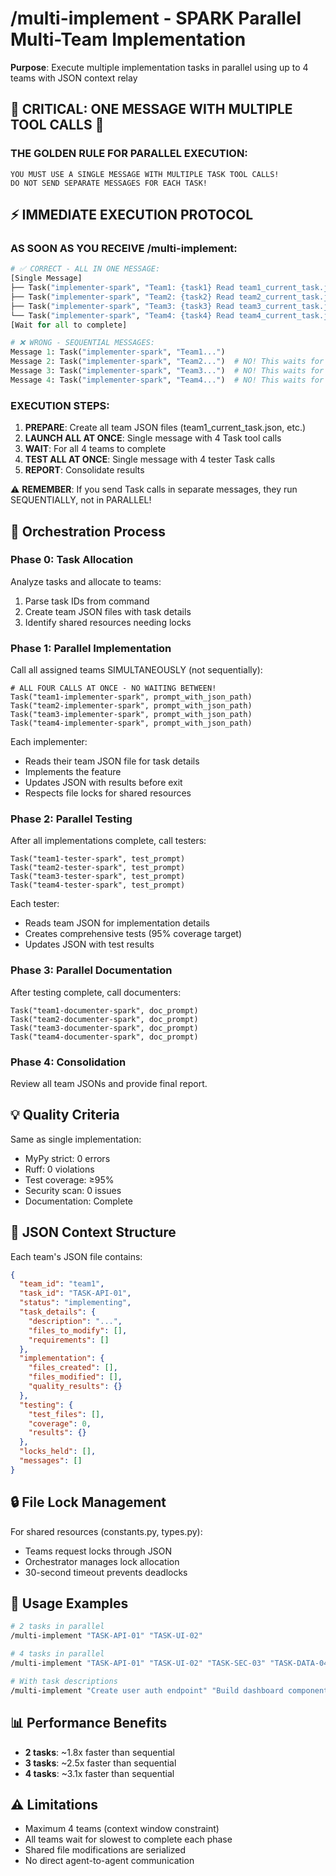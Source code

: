 # /multi-implement - SPARK Parallel Multi-Team Implementation

**Purpose**: Execute multiple implementation tasks in parallel using up to 4 teams with JSON context relay

## 🚨 CRITICAL: ONE MESSAGE WITH MULTIPLE TOOL CALLS 🚨

### **THE GOLDEN RULE FOR PARALLEL EXECUTION:**
```
YOU MUST USE A SINGLE MESSAGE WITH MULTIPLE TASK TOOL CALLS!
DO NOT SEND SEPARATE MESSAGES FOR EACH TASK!
```

## ⚡ IMMEDIATE EXECUTION PROTOCOL

### **AS SOON AS YOU RECEIVE /multi-implement:**

```python
# ✅ CORRECT - ALL IN ONE MESSAGE:
[Single Message]
├── Task("implementer-spark", "Team1: {task1} Read team1_current_task.json")
├── Task("implementer-spark", "Team2: {task2} Read team2_current_task.json")  
├── Task("implementer-spark", "Team3: {task3} Read team3_current_task.json")
└── Task("implementer-spark", "Team4: {task4} Read team4_current_task.json")
[Wait for all to complete]

# ❌ WRONG - SEQUENTIAL MESSAGES:
Message 1: Task("implementer-spark", "Team1...")
Message 2: Task("implementer-spark", "Team2...")  # NO! This waits for Team1!
Message 3: Task("implementer-spark", "Team3...")  # NO! This waits for Team2!
Message 4: Task("implementer-spark", "Team4...")  # NO! This waits for Team3!
```

### **EXECUTION STEPS:**
1. **PREPARE**: Create all team JSON files (team1_current_task.json, etc.)
2. **LAUNCH ALL AT ONCE**: Single message with 4 Task tool calls
3. **WAIT**: For all 4 teams to complete
4. **TEST ALL AT ONCE**: Single message with 4 tester Task calls
5. **REPORT**: Consolidate results

⚠️ **REMEMBER**: If you send Task calls in separate messages, they run SEQUENTIALLY, not in PARALLEL!

## 📝 Orchestration Process

### Phase 0: Task Allocation
Analyze tasks and allocate to teams:
1. Parse task IDs from command
2. Create team JSON files with task details
3. Identify shared resources needing locks

### Phase 1: Parallel Implementation
Call all assigned teams SIMULTANEOUSLY (not sequentially):
```
# ALL FOUR CALLS AT ONCE - NO WAITING BETWEEN!
Task("team1-implementer-spark", prompt_with_json_path)
Task("team2-implementer-spark", prompt_with_json_path)
Task("team3-implementer-spark", prompt_with_json_path)
Task("team4-implementer-spark", prompt_with_json_path)
```

Each implementer:
- Reads their team JSON file for task details
- Implements the feature
- Updates JSON with results before exit
- Respects file locks for shared resources

### Phase 2: Parallel Testing
After all implementations complete, call testers:
```
Task("team1-tester-spark", test_prompt)
Task("team2-tester-spark", test_prompt)
Task("team3-tester-spark", test_prompt)
Task("team4-tester-spark", test_prompt)
```

Each tester:
- Reads team JSON for implementation details
- Creates comprehensive tests (95% coverage target)
- Updates JSON with test results

### Phase 3: Parallel Documentation
After testing complete, call documenters:
```
Task("team1-documenter-spark", doc_prompt)
Task("team2-documenter-spark", doc_prompt)
Task("team3-documenter-spark", doc_prompt)
Task("team4-documenter-spark", doc_prompt)
```

### Phase 4: Consolidation
Review all team JSONs and provide final report.

## 💡 Quality Criteria

Same as single implementation:
- MyPy strict: 0 errors
- Ruff: 0 violations
- Test coverage: ≥95%
- Security scan: 0 issues
- Documentation: Complete

## 🔧 JSON Context Structure

Each team's JSON file contains:
```json
{
  "team_id": "team1",
  "task_id": "TASK-API-01",
  "status": "implementing",
  "task_details": {
    "description": "...",
    "files_to_modify": [],
    "requirements": []
  },
  "implementation": {
    "files_created": [],
    "files_modified": [],
    "quality_results": {}
  },
  "testing": {
    "test_files": [],
    "coverage": 0,
    "results": {}
  },
  "locks_held": [],
  "messages": []
}
```

## 🔒 File Lock Management

For shared resources (constants.py, types.py):
- Teams request locks through JSON
- Orchestrator manages lock allocation
- 30-second timeout prevents deadlocks

## 🚀 Usage Examples

```bash
# 2 tasks in parallel
/multi-implement "TASK-API-01" "TASK-UI-02"

# 4 tasks in parallel 
/multi-implement "TASK-API-01" "TASK-UI-02" "TASK-SEC-03" "TASK-DATA-04"

# With task descriptions
/multi-implement "Create user auth endpoint" "Build dashboard component" "Add security middleware" "Implement data pipeline"
```

## 📊 Performance Benefits

- **2 tasks**: ~1.8x faster than sequential
- **3 tasks**: ~2.5x faster than sequential
- **4 tasks**: ~3.1x faster than sequential

## ⚠️ Limitations

- Maximum 4 teams (context window constraint)
- All teams wait for slowest to complete each phase
- Shared file modifications are serialized
- No direct agent-to-agent communication